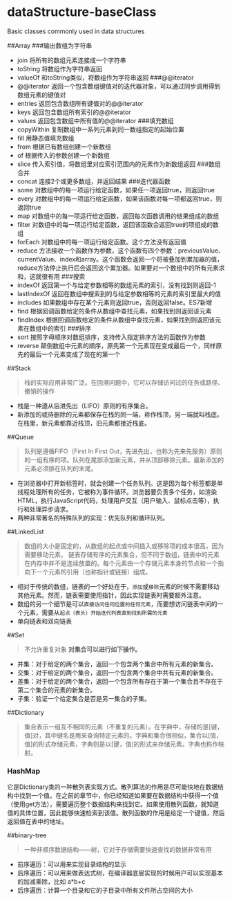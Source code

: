 # dataStructure-baseClass
Basic classes commonly used in data structures

##Array
###输出数组为字符串
* join 将所有的数组元素连接成一个字符串
* toString 将数组作为字符串返回
* valueOf 和toString类似，将数组作为字符串返回
###@@iterator
* @@iterator 返回一个包含数组键值对的迭代器对象，可以通过同步调用得到数组元素的键值对
* entries 返回包含数组所有键值对的@@iterator
* keys 返回包含数组所有索引的@@iterator
* values 返回包含数组中所有值的@@iterator
###填充数组
* copyWithin 复制数组中一系列元素到同一数组指定的起始位置
* fill 用静态值填充数组
* from 根据已有数组创建一个新数组
* of 根据传入的参数创建一个新数组
* slice 传入索引值，将数组里对应索引范围内的元素作为新数组返回
###数组合并
* concat 连接2个或更多数组，并返回结果
###迭代器函数
* some 对数组中的每一项运行给定函数，如果任一项返回true，则返回true
* every 对数组中的每一项运行给定函数，如果该函数对每一项都返回true，则返回true
* map 对数组中的每一项运行给定函数，返回每次函数调用的结果组成的数组
* filter 对数组中的每一项运行给定函数，返回该函数会返回true的项组成的数组
* forEach 对数组中的每一项运行给定函数。这个方法没有返回值
* reduce 方法接收一个函数作为参数，这个函数有四个参数：previousValue、currentValue、index和array。这个函数会返回一个将被叠加到累加器的值，reduce方法停止执行后会返回这个累加器。如果要对一个数组中的所有元素求和，这就很有用
###搜索
* indexOf 返回第一个与给定参数相等的数组元素的索引，没有找到则返回-1
* lastIndexOf 返回在数组中搜索到的与给定参数相等的元素的索引里最大的值
* includes 如果数组中存在某个元素则返回true，否则返回false。ES7新增
* find 根据回调函数给定的条件从数组中查找元素，如果找到则返回该元素
* findIndex 根据回调函数给定的条件从数组中查找元素，如果找到则返回该元素在数组中的索引
###排序
* sort 按照字母顺序对数组排序，支持传入指定排序方法的函数作为参数
* reverse 颠倒数组中元素的顺序，原先第一个元素现在变成最后一个，同样原先的最后一个元素变成了现在的第一个

##Stack
> 栈的实际应用非常广泛。在回溯问题中，它可以存储访问过的任务或路径、撤销的操作
* 栈是一种遵从后进先出（LIFO）原则的有序集合。
* 新添加的或待删除的元素都保存在栈的同一端，称作栈顶，另一端就叫栈底。在栈里，新元素都靠近栈顶，旧元素都接近栈底。


##Queue
> 队列是遵循FIFO（First In First Out，先进先出，也称为先来先服务）原则的一组有序的项。队列在尾部添加新元素，并从顶部移除元素。最新添加的元素必须排在队列的末尾。
* 在浏览器中打开新标签时，就会创建一个任务队列。这是因为每个标签都是单线程处理所有的任务，它被称为事件循环。浏览器要负责多个任务，如渲染HTML，执行JavaScript代码，处理用户交互（用户输入、鼠标点击等），执行和处理异步请求。
* 两种非常著名的特殊队列的实现：优先队列和循环队列。

##LinkedList
>数组的大小是固定的，从数组的起点或中间插入或移除项的成本很高，因为需要移动元素。
>链表存储有序的元素集合，但不同于数组，链表中的元素在内存中并不是连续放置的。每个元素由一个存储元素本身的节点和一个指向下一个元素的引用（也称指针或链接）组成。
* 相对于传统的数组，链表的一个好处在于，`添加`或`移除`元素的时候不需要移动其他元素。然而，链表需要使用指针，因此实现链表时需要额外注意。
* 数组的另一个细节是可以`直接访问任何位置的任何元素`，而要想访问链表中间的一个元素，需要从`起点（表头）开始迭代列表直到找到所需的元素`
* 单向链表和双向链表

##Set
>不允许重复对象
**对集合可以进行如下操作。**
+ 并集：对于给定的两个集合，返回一个包含两个集合中所有元素的新集合。
+ 交集：对于给定的两个集合，返回一个包含两个集合中共有元素的新集合。
+ 差集：对于给定的两个集合，返回一个包含所有存在于第一个集合且不存在于第二个集合的元素的新集合。
+ 子集：验证一个给定集合是否是另一集合的子集。

##Dictionary
> 集合表示一组互不相同的元素（不重复的元素）。在字典中，存储的是[键，值]对，其中键名是用来查询特定元素的。字典和集合很相似，集合以[值，值]的形式存储元素，字典则是以[键，值]的形式来存储元素。字典也称作映射。
### HashMap
它是Dictionary类的一种散列表实现方式。散列算法的作用是尽可能快地在数据结构中找到一个值。在之前的章节中，你已经知道如果要在数据结构中获得一个值（使用get方法），需要遍历整个数据结构来找到它。如果使用散列函数，就知道值的具体位置，因此能够快速检索到该值。散列函数的作用是给定一个键值，然后返回值在表中的地址。

##binary-tree
> 一种非顺序数据结构——树，它对于存储需要快速查找的数据非常有用
* 前序遍历：可以用来实现目录结构的显示
* 后序遍历：可以用来做表达式树，在编译器底层实现的时候用户可以实现基本的加减乘除，比如 a*b+c
* 后序遍历：计算一个目录和它的子目录中所有文件所占空间的大小

